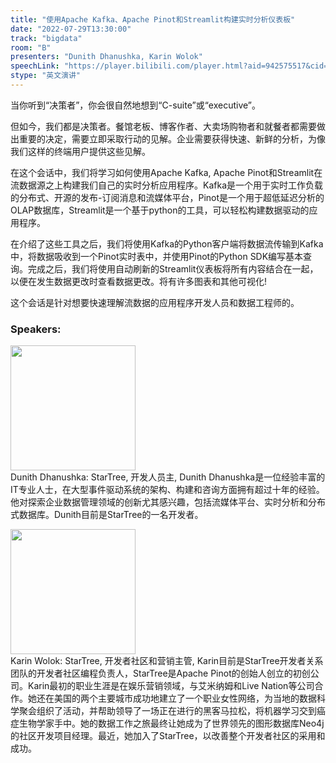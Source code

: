 ```yaml
---
title: "使用Apache Kafka、Apache Pinot和Streamlit构建实时分析仪表板"
date: "2022-07-29T13:30:00"
track: "bigdata"
room: "B"
presenters: "Dunith Dhanushka, Karin Wolok"
speechLink: "https://player.bilibili.com/player.html?aid=942575517&cid=817760221&page=1"
stype: "英文演讲"
---
```

当你听到“决策者”，你会很自然地想到“C-suite”或“executive”。

但如今，我们都是决策者。餐馆老板、博客作者、大卖场购物者和就餐者都需要做出重要的决定，需要立即采取行动的见解。企业需要获得快速、新鲜的分析，为像我们这样的终端用户提供这些见解。

在这个会话中，我们将学习如何使用Apache Kafka, Apache Pinot和Streamlit在流数据源之上构建我们自己的实时分析应用程序。Kafka是一个用于实时工作负载的分布式、开源的发布-订阅消息和流媒体平台，Pinot是一个用于超低延迟分析的OLAP数据库，Streamlit是一个基于python的工具，可以轻松构建数据驱动的应用程序。

在介绍了这些工具之后，我们将使用Kafka的Python客户端将数据流传输到Kafka中，将数据吸收到一个Pinot实时表中，并使用Pinot的Python SDK编写基本查询。完成之后，我们将使用自动刷新的Streamlit仪表板将所有内容结合在一起，以便在发生数据更改时查看数据更改。将有许多图表和其他可视化!

这个会话是针对想要快速理解流数据的应用程序开发人员和数据工程师的。
 ### Speakers: 
 <img src="images/speaker/1092.png" width="200" /><br>Dunith Dhanushka: StarTree, 开发人员主, Dunith Dhanushka是一位经验丰富的IT专业人士，在大型事件驱动系统的架构、构建和咨询方面拥有超过十年的经验。他对探索企业数据管理领域的创新尤其感兴趣，包括流媒体平台、实时分析和分布式数据库。Dunith目前是StarTree的一名开发者。

 <img src="images/speaker/1092_2.png" width="200" /><br>Karin Wolok: StarTree, 开发者社区和营销主管, Karin目前是StarTree开发者关系团队的开发者社区编程负责人，StarTree是Apache Pinot的创始人创立的初创公司。Karin最初的职业生涯是在娱乐营销领域，与艾米纳姆和Live Nation等公司合作。她还在美国的两个主要城市成功地建立了一个职业女性网络，为当地的数据科学聚会组织了活动，并帮助领导了一场正在进行的黑客马拉松，将机器学习交到癌症生物学家手中。她的数据工作之旅最终让她成为了世界领先的图形数据库Neo4j的社区开发项目经理。最近，她加入了StarTree，以改善整个开发者社区的采用和成功。

 